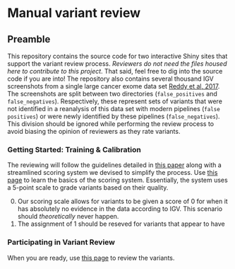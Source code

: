 # Manual variant review

## Preamble

This repository contains the source code for two interactive Shiny sites that support the variant review process. _Reviewers do not need the files housed here to contribute to this project_. That said, feel free to dig into the source code if you are into! The repository also contains several thousand IGV screenshots from a single large cancer exome data set [Reddy et al, 2017](https://pubmed.ncbi.nlm.nih.gov/28985567/). The screenshots are split between two directories (`false_positives` and `false_negatives`). Respectively, these represent sets of variants that were not identified in a reanalysis of this data set with modern pipelines (`false positives`) or were newly identified by these pipelines (`false_negatives`). This division should be ignored while performing the review process to avoid biasing the opinion of reviewers as they rate variants. 

### Getting Started: Training & Calibration

The reviewing will follow the guidelines detailed in [this paper](https://www.gimjournal.org/article/S1098-3600(21)00974-6/fulltext#ec0015) along with a streamlined scoring system we devised to simplify the process. Use [this page](https://shiny.rcg.sfu.ca/u/rdmorin/calibrate/) to learn the basics of the scoring system. Essentially, the system uses a 5-point scale to grade variants based on their quality. 

0. Our scoring scale allows for variants to be given a score of 0 for when it has absolutely no evidence in the data according to IGV. This scenario should _theoretically_ never happen.
1. The assignment of 1 should be reseved for variants that appear to have

### Participating in Variant Review

When you are ready, use [this page](https://shiny.rcg.sfu.ca/u/rdmorin/llmpp_shiny/) to review the variants. 
